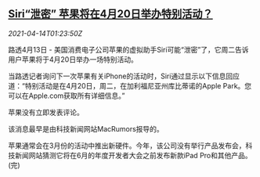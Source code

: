 <!--1618363863000-->
[Siri“泄密” 苹果将在4月20日举办特别活动？](https://cn.reuters.com/article/apple-siri-special-evant-0414-idCNKBS2C104Q)
------

<div><i>2021-04-14T01:23:50Z</i></div><p>路透4月13日 - 美国消费电子公司苹果的虚拟助手Siri可能“泄密”了，它周二告诉用户苹果将于4月20日举办一场特别活动。</p><p>当路透记者询问下一次苹果有关iPhone的活动时，Siri通过显示以下信息回应道：“特别活动是在4月20日，周二，在加利福尼亚州库比蒂诺的Apple Park。您可以在Apple.com获取所有详细信息。”</p><p>苹果没有立即发表评论。</p><p>该消息最早是由科技新闻网站MacRumors报导的。</p><p>苹果通常会在3月份的活动中推出新硬件。今年，该公司没有举行产品发布会，科技新闻网站猜测它将在6月的年度开发者大会之前发布新款iPad Pro和其他产品。(完)</p>
